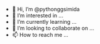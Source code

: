 - 👋 Hi, I’m @pythonggsimida
- 👀 I’m interested in ...
- 🌱 I’m currently learning ...
- 💞️ I’m looking to collaborate on ...
- 📫 How to reach me ...

<!---
pythonggsimida/pythonggsimida is a ✨ special ✨ repository because its `README.md` (this file) appears on your GitHub profile.
You can click the Preview link to take a look at your changes.
--->
